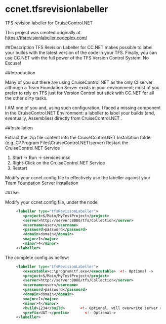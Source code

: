 # ccnet.tfsrevisionlabeller
TFS revision labeller for CruiseControl.NET

This project was created originally at https://tfsrevisionlabeller.codeplex.com/

##Description
TFS Revision Labeller for CC.NET makes possible to label your builds with the latest version of the code in your TFS.
Finally, you can use CC.NET with the full power of the TFS Version Control System. No Excuse!

##Introduction

Many of you out there are using CruiseControl.NET as the only CI server although a Team Foundation Server exists in your environment;
most of you prefer to rely on TFS just for Version Control but stick with CC.NET for all the other dirty tasks.

I AM one of you and, using such configuration, I faced a missing component in the CruiseControl.NET Environment: a labeller to label your
builds (and, eventually, Assemblies) directly from CruiseControl.NET .

##Installation

Extract the .zip file content into the CruiseControl.NET Installation folder (e.g. C:\Program Files\CruiseControl.NET\server)
Restart the CruiseControl.NET Service

1. Start -> Run -> services.msc
2. Right-Click on the CruiseControl.NET Service
3. Restart

Modify your ccnet.config file to effectively use the labeller against your Team Foundation Server installation

##Use

Modify your ccnet.config file, under the <project> node
```xml
     <labeller type="tfsRevisionLabeller">
        <project>$/Main/MyTestProject</project>
        <server>http://server:8080/tfs/Collection</server>
        <username>user</username>
        <password>password</password>
        <domain>domain</domain>
        <major>1</major>
        <minor>4</minor>
     </labeller>
```

The complete config  as bellow:
```xml
     <labeller type="tfsRevisionLabeller">
	    <executable>c:\program\tf.exe</executable>  <!- Optional ->
        <project>$/Main/MyTestProject</project>
        <server>http://server:8080/tfs/Collection</server>
        <username>user</username>
        <password>password</password>
        <domain>domain</domain>
        <major>1</major>
        <minor>4</minor>
		<build>1234</build>       <!- Optional, will overwrite server revision->
		<prefix>UAT-</prefix>		<!- Optional->
     </labeller>
```
